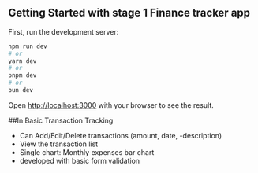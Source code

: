 ## Getting Started with stage 1 Finance tracker app

First, run the development server:

```bash
npm run dev
# or
yarn dev
# or
pnpm dev
# or
bun dev
```

Open [http://localhost:3000](http://localhost:3000) with your browser to see the result.

##In Basic Transaction Tracking

- Can Add/Edit/Delete transactions (amount, date, -description)
- View the transaction list
- Single chart: Monthly expenses bar chart
- developed with basic form validation
